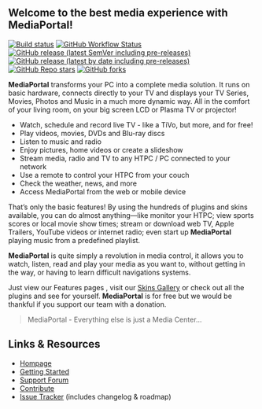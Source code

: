 ## Welcome to the best media experience with MediaPortal!
[![Build status](https://ci.appveyor.com/api/projects/status/mqvm5gyxdxqnyy5f?svg=true)](https://ci.appveyor.com/project/MediaPortal/mediaportal-1)
[![GitHub Workflow Status](https://img.shields.io/github/actions/workflow/status/MediaPortal/MediaPortal-1/mediaportal.yml?logo=github)](https://github.com/MediaPortal/MediaPortal-1/actions)
[![GitHub release (latest SemVer including pre-releases)](https://img.shields.io/github/v/release/MediaPortal/MediaPortal-1?include_prereleases)](https://github.com/MediaPortal/MediaPortal-1/releases)
[![GitHub release (latest by date including pre-releases)](https://img.shields.io/github/downloads-pre/Mediaportal/Mediaportal-1/latest/total?label=release@downloads)](https://github.com/MediaPortal/MediaPortal-1/releases)
[![GitHub Repo stars](https://img.shields.io/github/stars/Mediaportal/Mediaportal-1)](https://github.com/MediaPortal/MediaPortal-1)
[![GitHub forks](https://img.shields.io/github/forks/Mediaportal/Mediaportal-1)](https://github.com/MediaPortal/MediaPortal-1)

__MediaPortal__ transforms your PC into a complete media solution.
It runs on basic hardware, connects directly to your TV and displays your TV Series, Movies, Photos and Music in a much more dynamic way. All in the comfort of your living room, on your big screen LCD or Plasma TV or projector!

 * Watch, schedule and record live TV - like a TiVo, but more, and for free!
 * Play videos, movies, DVDs and Blu-ray discs 
 * Listen to music and radio
 * Enjoy pictures, home videos or create a slideshow
 * Stream media, radio and TV to any HTPC / PC connected to your network 
 * Use a remote to control your HTPC from your couch
 * Check the weather, news, and more
 * Access MediaPortal from the web or mobile device

That’s only the basic features! By using the hundreds of plugins and skins available, you can do almost anything—like monitor your HTPC; view sports scores or local movie show times; stream or download web TV, Apple Trailers, YouTube videos or internet radio; even start up __MediaPortal__ playing music from a predefined playlist.

__MediaPortal__ is quite simply a revolution in media control, it allows you to watch, listen, read and play your media as you want to, without getting in the way, or having to learn difficult navigations systems.

Just view our Features pages , visit our [Skins Gallery](https://www.team-mediaportal.com/extensions/skins) or check out all the plugins and see for yourself.
__MediaPortal__ is for free but  we would be thankful if you support our team with a donation.

> MediaPortal - Everything else is just a Media Center...

## Links & Resources

 * [Hompage](https://www.team-mediaportal.com/)
 * [Getting Started](https://www.team-mediaportal.com/wiki/display/MediaPortal1/Getting+Started)
 * [Support Forum](https://forum.team-mediaportal.com/categories/mediaportal-1.231/)
 * [Contribute](https://www.team-mediaportal.com/wiki/display/MediaPortal1/Contribute+to+MediaPortal)
 * [Issue Tracker](https://issues.team-mediaportal.com/browse/MP1) (includes changelog & roadmap)
